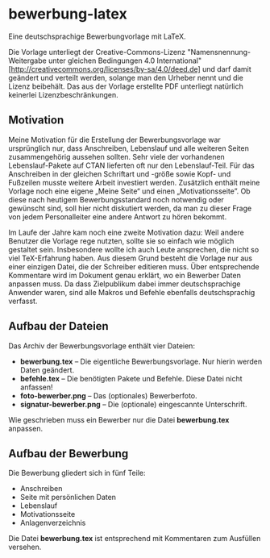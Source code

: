 # bewerbung-latex
Eine deutschsprachige Bewerbungvorlage mit LaTeX.

Die Vorlage unterliegt 
der Creative-Commons-Lizenz "Namensnennung-Weitergabe unter gleichen Bedingungen 4.0 International"
[http://creativecommons.org/licenses/by-sa/4.0/deed.de] und 
darf damit geändert und verteilt werden, solange man den Urheber nennt und die 
Lizenz beibehält. Das aus der Vorlage erstellte PDF unterliegt natürlich 
keinerlei Lizenzbeschränkungen.

## Motivation

Meine Motivation für die Erstellung der Bewerbungsvorlage war ursprünglich nur, 
dass Anschreiben, Lebenslauf und alle weiteren Seiten zusammengehörig aussehen 
sollten. Sehr viele der vorhandenen Lebenslauf-Pakete auf CTAN lieferten oft nur 
den Lebenslauf-Teil. Für das Anschreiben in der gleichen Schriftart und -größe 
sowie Kopf- und Fußzeilen musste weitere Arbeit investiert werden. Zusätzlich 
enthält meine Vorlage noch eine eigene „Meine Seite“ und einen 
„Motivationsseite”. Ob diese nach heutigem Bewerbungsstandard noch notwendig 
oder gewünscht sind, soll hier nicht diskutiert werden, da man zu dieser Frage 
von jedem Personalleiter eine andere Antwort zu hören bekommt.

Im Laufe der Jahre kam noch eine zweite Motivation dazu: Weil andere Benutzer 
die Vorlage rege nutzten, sollte sie so einfach wie möglich gestaltet sein. 
Insbesondere wollte ich auch Leute ansprechen, die nicht so viel 
TeX-Erfahrung haben. Aus diesem Grund besteht die Vorlage nur aus einer 
einzigen Datei, die der Schreiber editieren muss. Über entsprechende Kommentare 
wird im Dokument genau erklärt, wo ein Bewerber Daten anpassen muss. Da dass 
Zielpublikum dabei immer deutschsprachige Anwender waren, sind alle Makros und 
Befehle ebenfalls deutschsprachig verfasst.

## Aufbau der Dateien

Das Archiv der Bewerbungsvorlage enthält vier Dateien:

* **bewerbung.tex** – Die eigentliche Bewerbungsvorlage. Nur hierin werden Daten geändert.
* **befehle.tex** – Die benötigten Pakete und Befehle. Diese Datei nicht anfassen!
* **foto-bewerber.png** – Das (optionales) Bewerberfoto.
* **signatur-bewerber.png** – Die (optionale) eingescannte Unterschrift.

Wie geschrieben muss ein Bewerber nur die Datei **bewerbung.tex**
anpassen.

## Aufbau der Bewerbung

Die Bewerbung gliedert sich in fünf Teile:

* Anschreiben
* Seite mit persönlichen Daten
* Lebenslauf
* Motivationsseite
* Anlagenverzeichnis

Die Datei **bewerbung.tex** ist entsprechend mit Kommentaren zum Ausfüllen
versehen.

